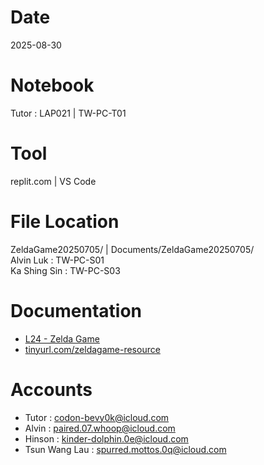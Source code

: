 # Date
2025-08-30

# Notebook
Tutor : LAP021 | TW-PC-T01

# Tool
replit.com | VS Code

# File Location
ZeldaGame20250705/ | Documents/ZeldaGame20250705/  
Alvin Luk : TW-PC-S01  
Ka Shing Sin : TW-PC-S03

# Documentation
- [L24 - Zelda Game](https://docs.google.com/presentation/d/1e3mvGszihms-RdGslpJ988aw1r-VimIi4-54qee36F4/edit?usp=drive_link)
- [tinyurl.com/zeldagame-resource](tinyurl.com/zeldagame-resource)

# Accounts
- Tutor : codon-bevy0k@icloud.com
- Alvin : paired.07.whoop@icloud.com
- Hinson : kinder-dolphin.0e@icloud.com
- Tsun Wang Lau : spurred.mottos.0q@icloud.com
